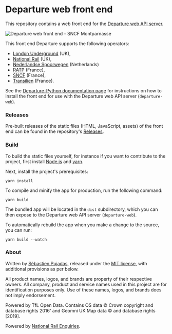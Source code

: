 # Departure web front end

This repository contains a web front end for the [Departure web API server](https://github.com/spujadas/departure-python).

![Departure web front end - SNCF Montparnasse](https://user-images.githubusercontent.com/930566/97785001-d65cf400-1ba2-11eb-8882-67284742c22c.gif)

This front end Departure supports the following operators:

- [London Underground](https://tfl.gov.uk/modes/tube/) (UK),
- [National Rail](https://www.nationalrail.co.uk/) (UK),
- [Nederlandse Spoorwegen](https://www.ns.nl/) (Netherlands)
- [RATP](https://www.ratp.fr/) (France),
- [SNCF](https://www.sncf.com/) (France),
- [Transilien](https://www.transilien.com/) (France).



See the [Departure-Python documentation page](https://departure-python.readthedocs.io/) for instructions on how to install the front end for use with the Departure web API server (`departure-web`).



### Releases

Pre-built releases of the static files (HTML, JavaScript, assets) of the front end can be found in the repository's [Releases](https://github.com/spujadas/departure-front-end/releases).



### Build

To build the static files yourself, for instance if you want to contribute to the project, first install [Node.js](https://nodejs.org/) and [yarn](https://yarnpkg.com/).

Next, install the project's prerequisites:

```
yarn install
```

To compile and minify the app for production, run the following command:

```
yarn build
```

The bundled app will be located in the `dist` subdirectory, which you can then expose to the Departure web API server (`departure-web`).

To automatically rebuild the app when you make a change to the source, you can run: 

```
yarn build --watch
```



### About

Written by [Sébastien Pujadas](https://pujadas.net/), released under the [MIT license](https://github.com/spujadas/departure-python/blob/master/LICENSE), with additional provisions as per below.

All product names, logos, and brands are property of their respective owners. All company, product and service names used in this project are for identification purposes only. Use of these names, logos, and brands does not imply endorsement.

Powered by TfL Open Data. Contains OS data © Crown copyright and database rights 2016' and Geomni UK Map data © and database rights [2019].

Powered by [National Rail Enquiries](https://www.nationalrail.co.uk/).